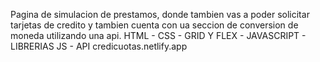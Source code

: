 Pagina de simulacion de prestamos, donde tambien vas a poder solicitar tarjetas de credito y tambien cuenta con ua seccion de conversion de moneda utilizando una api.
HTML - CSS - GRID Y FLEX - JAVASCRIPT - LIBRERIAS JS - API
credicuotas.netlify.app
